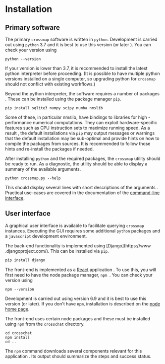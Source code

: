 # Installation

## Primary software

The primary `crossmap` software is written in `python`. Development is
 carried out using `python` 3.7 and it is best to use this version (or later
 ). You can check your version using

```
python --version
``` 

If your version is lower than 3.7, it is recommended to install the latest
 python interpreter before proceeding. (It is possible to have multiple
  python versions installed on a single computer, so upgrading python for
   `crossmap` should not conflict with existing workflows.)

Beyond the python interpreter, the software requires a number of packages
. These can be installed using the package manager `pip`.

```
pip install sqlite3 numpy scipy numba nmslib
```

Some of these, in particular nmslib, have bindings to libraries for high
-performance numerical computations. They can exploit hardware-specific
 features such as CPU instruction sets to maximize running speed. As a result
 , the default installations via `pip` may output messages or warnings that
  the default installation may be sub-optimal and provide hints on how to
   compile the packages from sources. It is recommended to follow those hints
    and re-install the packages if needed. 

After installing `python` and the required packages, the `crossmap` utility
 should be ready to run. As a diagnostic, the utility should be able to display
  a summary of the available arguments. 

```
python crossmap.py --help
``` 

This should display several lines with short descriptions of the arguments
. Practical use-cases are covered in the documentation of the [command-line interface](cli.md).



## User interface

A graphical user interface is available to facilitate querying `crossmap
` instances. Executing the GUI requires some additional `python` packages and
 a `javascript` development environment.

The back-end functionality is implemented using [Django](https://www
.djangoproject.com/). This can be installed via `pip`. 

```python
pip install django
```

The front-end is implemented as a [React](https://reactjs.org/) application
. To use this, you will first need to have the node package manager, `npm
`. You can check your version using

```
npm --version
```

Development is carried out using version 6.9 and it is best to use this
 version (or later). If you don't have `npm`, installation is described on
  the [node home page](https://nodejs.org/). 

The front-end uses certain node packages and these must be installed using
 `npm` from the `crosschat` directory.

```
cd crosschat
npm install
cd ..
```

The `npm` command downloads several components relevant for this application
. Its output should summarize the steps and success status. 

